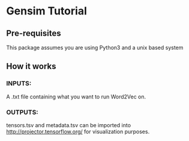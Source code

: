 # Gensim Tutorial

## Pre-requisites
This package assumes you are using Python3 and a unix based system

## How it works


### INPUTS: 

A .txt file containing what you want to run Word2Vec on.



### OUTPUTS: 

tensors.tsv and metadata.tsv can be imported into http://projector.tensorflow.org/ for visualization purposes.


